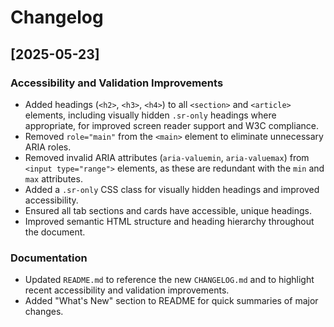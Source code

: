 # Changelog

## [2025-05-23]
### Accessibility and Validation Improvements
- Added headings (`<h2>`, `<h3>`, `<h4>`) to all `<section>` and `<article>` elements, including visually hidden `.sr-only` headings where appropriate, for improved screen reader support and W3C compliance.
- Removed `role="main"` from the `<main>` element to eliminate unnecessary ARIA roles.
- Removed invalid ARIA attributes (`aria-valuemin`, `aria-valuemax`) from `<input type="range">` elements, as these are redundant with the `min` and `max` attributes.
- Added a `.sr-only` CSS class for visually hidden headings and improved accessibility.
- Ensured all tab sections and cards have accessible, unique headings.
- Improved semantic HTML structure and heading hierarchy throughout the document.

### Documentation
- Updated `README.md` to reference the new `CHANGELOG.md` and to highlight recent accessibility and validation improvements.
- Added "What's New" section to README for quick summaries of major changes.
